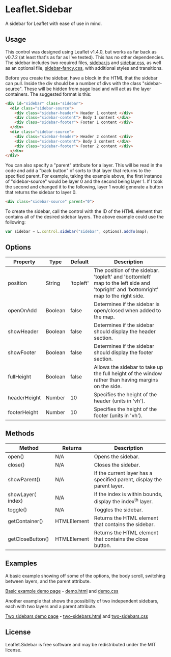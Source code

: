 # Leaflet.Sidebar
A sidebar for Leaflet with ease of use in mind.

## Usage
This control was designed using Leaflet v1.4.0, but works as far back as v0.7.2 (at least that's as far as I've tested). This has no other dependencies. The sidebar includes two required files, [sidebar.js](https://github.com/daswick/Leaflet.Sidebar/blob/master/src/sidebar.js) and [sidebar.css](https://github.com/daswick/Leaflet.Sidebar/blob/master/src/sidebar.css), as well as an optional file, [sidebar-fancy.css](https://github.com/daswick/Leaflet.Sidebar/blob/master/src/sidebar-fancy.css), with additional styles and transitions.

Before you create the sidebar, have a block in the HTML that the sidebar can pull. Inside the div should be a number of divs with the class "sidebar-source". These will be hidden from page load and will act as the layer containers. The suggested format is this:

```html
<div id="sidebar" class="sidebar">
  <div class="sidebar-source">
    <div class="sidebar-header"> Header 1 content </div>
    <div class="sidebar-content"> Body 1 content </div>
    <div class="sidebar-footer"> Footer 1 content </div>
  </div>
  <div class="sidebar-source">
    <div class="sidebar-header"> Header 2 content </div>
    <div class="sidebar-content"> Body 2 content </div>
    <div class="sidebar-footer"> Footer 2 content </div>
  </div>	
</div>
```

You can also specify a "parent" attribute for a layer. This will be read in the code and add a "back button" of sorts to that layer that returns to the specified parent. For example, taking the example above, the first instance of "sidebar-source" would be layer 0 and the second being layer 1. If I took the second and changed it to the following, layer 1 would generate a button that returns the sidebar to layer 0.

```html
<div class="sidebar-source" parent="0">
```

To create the sidebar, call the control with the ID of the HTML element that contains all of the desired sidebar layers. The above example could use the following:

```javascript
var sidebar = L.control.sidebar("sidebar", options).addTo(map);
```

## Options
| Property | Type | Default | Description |
| --- | --- | --- | --- |
| position | String | 'topleft' | The position of the sidebar. 'topleft' and 'bottomleft' map to the left side and 'topright' and 'bottomright' map to the right side. |
| openOnAdd | Boolean | false | Determines if the sidebar is open/closed when added to the map. |
| showHeader | Boolean | false | Determines if the sidebar should display the header section. |
| showFooter | Boolean | false | Determines if the sidebar should display the footer section. |
| fullHeight | Boolean | false | Allows the sidebar to take up the full height of the window rather than having margins on the side. |
| headerHeight | Number | 10 | Specifies the height of the header (units in 'vh'). |
| footerHeight | Number | 10 | Specifies the height of the footer (units in 'vh'). |

## Methods
| Method | Returns | Description |
| --- | --- | --- |
| open() | N/A | Opens the sidebar. |
| close() | N/A | Closes the sidebar. |
| showParent() | N/A | If the current layer has a specified parent, display the parent layer. |
| showLayer(<Number> index) | N/A | If the index is within bounds, display the index<sup>th</sup> layer. |
| toggle() | N/A | Toggles the sidebar. |
| getContainer() | HTMLElement | Returns the HTML element that contains the sidebar. |
| getCloseButton() | HTMLElement | Returns the HTML element that contains the close button. |

## Examples

A basic example showing off some of the options, the body scroll, switching between layers, and the parent attribute.

[Basic example demo page](https://daswick.github.io/Leaflet.Sidebar/examples/demo.html) - [demo.html](https://github.com/daswick/Leaflet.Sidebar/blob/master/examples/demo.html) and [demo.css](https://github.com/daswick/Leaflet.Sidebar/blob/master/examples/demo.css)

Another example that shows the possibility of two independent sidebars, each with two layers and a parent attribute.

[Two sidebars demo page](https://daswick.github.io/Leaflet.Sidebar/examples/two-sidebars.html) - [two-sidebars.html](https://github.com/daswick/Leaflet.Sidebar/blob/master/examples/two-sidebars.html) and [two-sidebars.css](https://github.com/daswick/Leaflet.Sidebar/blob/master/examples/two-sidebars.css)

## License
Leaflet.Sidebar is free software and may be redistributed under the MIT license.
